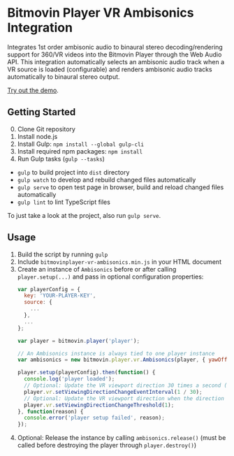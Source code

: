 # Bitmovin Player VR Ambisonics Integration

Integrates 1st order ambisonic audio to binaural stereo decoding/rendering support for 360/VR videos into the Bitmovin Player through the Web Audio API. This integration automatically selects an ambisonic audio track when a VR source is loaded (configurable) and renders ambisonic audio tracks automatically to binaural stereo output.

[Try out the demo](https://cdn.rawgit.com/bitmovin/bitmovin-player-vr-ambisonics/master/dist/test.html).

## Getting Started

 0. Clone Git repository
 1. Install node.js
 2. Install Gulp: `npm install --global gulp-cli`
 3. Install required npm packages: `npm install`
 4. Run Gulp tasks (`gulp --tasks`)
  * `gulp` to build project into `dist` directory
  * `gulp watch` to develop and rebuild changed files automatically
  * `gulp serve` to open test page in browser, build and reload changed files automatically
  * `gulp lint` to lint TypeScript files
  
To just take a look at the project, also run `gulp serve`.

## Usage

 1. Build the script by running `gulp`
 2. Include `bitmovinplayer-vr-ambisonics.min.js` in your HTML document
 3. Create an instance of `Ambisonics` before or after calling `player.setup(...)` and pass in optional configuration properties:
    ```js
    var playerConfig = {
      key: 'YOUR-PLAYER-KEY',
      source: {
        ...
      },
      ...
    };

    var player = bitmovin.player('player');
    
    // An Ambisonics instance is always tied to one player instance
    var ambisonics = new bitmovin.player.vr.Ambisonics(player, { yawOffset: Math.PI });
    
    player.setup(playerConfig).then(function() {
      console.log('player loaded');
      // Optional: Update the VR viewport direction 30 times a second (instead of the default 4 times)
      player.vr.setViewingDirectionChangeEventInterval(1 / 30);
      // Optional: Update the VR viewport direction when the direction changes more than 1 degree (instead of the default 5 degree)
      player.vr.setViewingDirectionChangeThreshold(1);
    }, function(reason) {
      console.error('player setup failed', reason);
    });
    ```
 4. Optional: Release the instance by calling `ambisonics.release()` (must be called before destroying the player through `player.destroy()`)
 